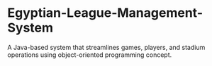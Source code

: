 # Egyptian-League-Management-System
A Java-based system that streamlines games, players, and stadium operations using object-oriented programming concept.
